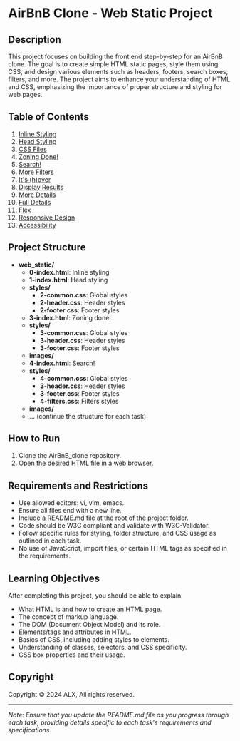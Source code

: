 # AirBnB Clone - Web Static Project

## Description

This project focuses on building the front end step-by-step for an AirBnB clone. The goal is to create simple HTML static pages, style them using CSS, and design various elements such as headers, footers, search boxes, filters, and more. The project aims to enhance your understanding of HTML and CSS, emphasizing the importance of proper structure and styling for web pages.

## Table of Contents

1. [Inline Styling](#inline-styling)
2. [Head Styling](#head-styling)
3. [CSS Files](#css-files)
4. [Zoning Done!](#zoning-done)
5. [Search!](#search)
6. [More Filters](#more-filters)
7. [It's (h)over](#its-hover)
8. [Display Results](#display-results)
9. [More Details](#more-details)
10. [Full Details](#full-details)
11. [Flex](#flex)
12. [Responsive Design](#responsive-design)
13. [Accessibility](#accessibility)

## Project Structure

- **web_static/**
  - **0-index.html**: Inline styling
  - **1-index.html**: Head styling
  - **styles/**
    - **2-common.css**: Global styles
    - **2-header.css**: Header styles
    - **2-footer.css**: Footer styles
  - **3-index.html**: Zoning done!
  - **styles/**
    - **3-common.css**: Global styles
    - **3-header.css**: Header styles
    - **3-footer.css**: Footer styles
  - **images/**
  - **4-index.html**: Search!
  - **styles/**
    - **4-common.css**: Global styles
    - **3-header.css**: Header styles
    - **3-footer.css**: Footer styles
    - **4-filters.css**: Filters styles
  - **images/**
  - ... (continue the structure for each task)

## How to Run

1. Clone the AirBnB_clone repository.
2. Open the desired HTML file in a web browser.

## Requirements and Restrictions

- Use allowed editors: vi, vim, emacs.
- Ensure all files end with a new line.
- Include a README.md file at the root of the project folder.
- Code should be W3C compliant and validate with W3C-Validator.
- Follow specific rules for styling, folder structure, and CSS usage as outlined in each task.
- No use of JavaScript, import files, or certain HTML tags as specified in the requirements.

## Learning Objectives

After completing this project, you should be able to explain:

- What HTML is and how to create an HTML page.
- The concept of markup language.
- The DOM (Document Object Model) and its role.
- Elements/tags and attributes in HTML.
- Basics of CSS, including adding styles to elements.
- Understanding of classes, selectors, and CSS specificity.
- CSS box properties and their usage.

## Copyright

Copyright © 2024 ALX, All rights reserved.

---

*Note: Ensure that you update the README.md file as you progress through each task, providing details specific to each task's requirements and specifications.*
